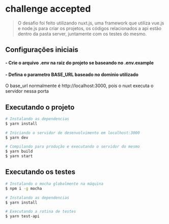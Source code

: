# challenge accepted

> O desafio foi feito utilizando nuxt.js, uma framework que utiliza vue.js e node.js para criar os projetos, os códigos relacionados a api estão dentro da pasta server, juntamente com os testes do mesmo.

## Configurações iniciais

#### - Crie o arquivo .env na raiz do projeto se baseando no .env.example

#### - Defina o parametro BASE_URL baseado no dominio utilizado

O base_url normalmente é http://localhost:3000, pois o nuxt executa o servidor nessa porta

## Executando o projeto

``` bash
# Instalando as dependencias
$ yarn install

# Iniciando o servidor de desenvolvimento em localhost:3000
$ yarn dev

# Compilando para produção e executando o servidor do mesmo
$ yarn build
$ yarn start
```

## Executando os testes

```bash
# Instalando o mocha globalmente na máquina
$ npm i -g mocha

# Instalando as dependencias
$ yarn install

# Executando a rotina de testes
$ yarn test-api
```